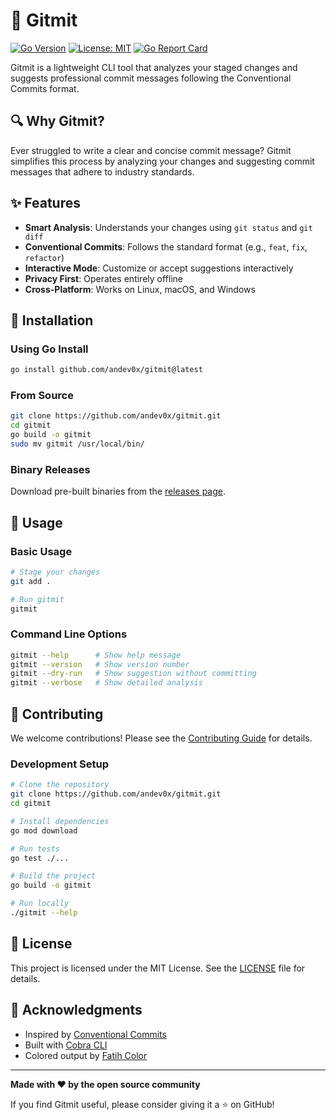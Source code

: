 # 🧠 Gitmit

[![Go Version](https://img.shields.io/badge/Go-1.21+-00ADD8?style=flat&logo=go)](https://golang.org)
[![License: MIT](https://img.shields.io/badge/License-MIT-yellow.svg)](https://opensource.org/licenses/MIT)
[![Go Report Card](https://goreportcard.com/badge/github.com/andev0x/gitmit)](https://goreportcard.com/report/github.com/andev0x/gitmit)

Gitmit is a lightweight CLI tool that analyzes your staged changes and suggests professional commit messages following the Conventional Commits format.

## 🔍 Why Gitmit?

Ever struggled to write a clear and concise commit message? Gitmit simplifies this process by analyzing your changes and suggesting commit messages that adhere to industry standards.

## ✨ Features

- **Smart Analysis**: Understands your changes using `git status` and `git diff`
- **Conventional Commits**: Follows the standard format (e.g., `feat`, `fix`, `refactor`)
- **Interactive Mode**: Customize or accept suggestions interactively
- **Privacy First**: Operates entirely offline
- **Cross-Platform**: Works on Linux, macOS, and Windows

## 🚀 Installation

### Using Go Install
```bash
go install github.com/andev0x/gitmit@latest
```

### From Source
```bash
git clone https://github.com/andev0x/gitmit.git
cd gitmit
go build -o gitmit
sudo mv gitmit /usr/local/bin/
```

### Binary Releases
Download pre-built binaries from the [releases page](https://github.com/andev0x/gitmit/releases).

## 📖 Usage

### Basic Usage
```bash
# Stage your changes
git add .

# Run gitmit
gitmit
```

### Command Line Options
```bash
gitmit --help      # Show help message
gitmit --version   # Show version number
gitmit --dry-run   # Show suggestion without committing
gitmit --verbose   # Show detailed analysis
```

## 🤝 Contributing

We welcome contributions! Please see the [Contributing Guide](CONTRIBUTING.md) for details.

### Development Setup
```bash
# Clone the repository
git clone https://github.com/andev0x/gitmit.git
cd gitmit

# Install dependencies
go mod download

# Run tests
go test ./...

# Build the project
go build -o gitmit

# Run locally
./gitmit --help
```

## 📄 License

This project is licensed under the MIT License. See the [LICENSE](LICENSE) file for details.

## 🙏 Acknowledgments

- Inspired by [Conventional Commits](https://www.conventionalcommits.org/)
- Built with [Cobra CLI](https://github.com/spf13/cobra)
- Colored output by [Fatih Color](https://github.com/fatih/color)

---

**Made with ❤️ by the open source community**

If you find Gitmit useful, please consider giving it a ⭐ on GitHub!

